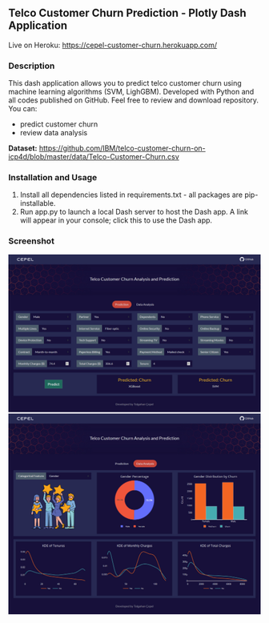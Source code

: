 ## Telco Customer Churn Prediction - Plotly Dash Application
Live on Heroku: https://cepel-customer-churn.herokuapp.com/ </br>

### Description
This dash application allows you to predict telco customer churn using machine learning algorithms (SVM, LighGBM). Developed with Python and all codes published on GitHub. Feel free to review and download repository. You can:
- predict customer churn
- review data analysis

**Dataset:** https://github.com/IBM/telco-customer-churn-on-icp4d/blob/master/data/Telco-Customer-Churn.csv

### Installation and Usage
1. Install all dependencies listed in requirements.txt - all packages are pip-installable.
2. Run app.py to launch a local Dash server to host the Dash app. A link will appear in your console; click this to use the Dash app.

### Screenshot
<img src="assets/demo.jpg" alt="screenshot" width="600"/>
<img src="assets/demo2.jpg" alt="screenshot" width="600"/>

